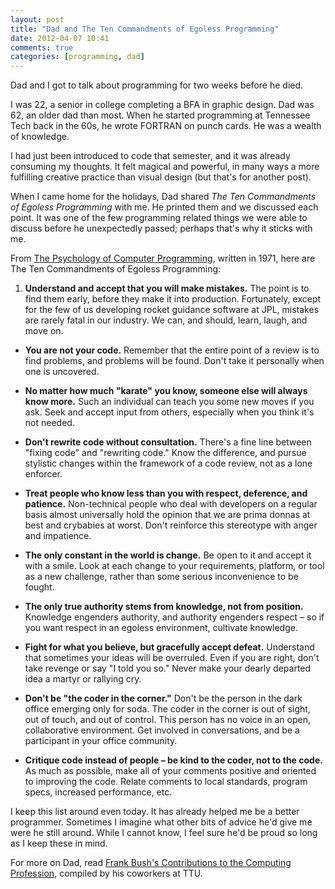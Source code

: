 ```yaml
---
layout: post
title: "Dad and The Ten Commandments of Egoless Programming"
date: 2012-04-07 10:41
comments: true
categories: [programming, dad]
---
```


Dad and I got to talk about programming for two weeks before he died. 

I was 22, a senior in college completing a BFA in graphic design. Dad was 62, an older dad than most. When he started programming at Tennessee Tech back in the 60s, he wrote FORTRAN on punch cards. He was a wealth of knowledge. 

<!-- more -->

I had just been introduced to code that semester, and it was already consuming my thoughts. It felt magical and powerful, in many ways a more fulfilling creative practice than visual design (but that's for another post). 

When I came home for the holidays, Dad shared *The Ten Commandments of Egoless Programming* with me. He printed them and we discussed each point. It was one of the few programming related things we were able to discuss before he unexpectedly passed; perhaps that's why it sticks with me. 

From [The Psychology of Computer Programming](http://www.amazon.com/exec/obidos/ASIN/0932633420), written in 1971, here are The Ten Commandments of Egoless Programming:

1. **Understand and accept that you will make mistakes.** The point is to find them early, before they make it into production. Fortunately, except for the few of us developing rocket guidance software at JPL, mistakes are rarely fatal in our industry. We can, and should, learn, laugh, and move on.

- **You are not your code.** Remember that the entire point of a review is to find problems, and problems will be found. Don't take it personally when one is uncovered.

- **No matter how much "karate" you know, someone else will always know more.** Such an individual can teach you some new moves if you ask. Seek and accept input from others, especially when you think it's not needed.

- **Don't rewrite code without consultation.** There's a fine line between "fixing code" and "rewriting code." Know the difference, and pursue stylistic changes within the framework of a code review, not as a lone enforcer.

- **Treat people who know less than you with respect, deference, and patience.** Non-technical people who deal with developers on a regular basis almost universally hold the opinion that we are prima donnas at best and crybabies at worst. Don't reinforce this stereotype with anger and impatience.

- **The only constant in the world is change.** Be open to it and accept it with a smile. Look at each change to your requirements, platform, or tool as a new challenge, rather than some serious inconvenience to be fought.

- **The only true authority stems from knowledge, not from position.** Knowledge engenders authority, and authority engenders respect – so if you want respect in an egoless environment, cultivate knowledge.

- **Fight for what you believe, but gracefully accept defeat.** Understand that sometimes your ideas will be overruled. Even if you are right, don't take revenge or say "I told you so." Never make your dearly departed idea a martyr or rallying cry.

- **Don't be "the coder in the corner."** Don't be the person in the dark office emerging only for soda. The coder in the corner is out of sight, out of touch, and out of control. This person has no voice in an open, collaborative environment. Get involved in conversations, and be a participant in your office community.

- **Critique code instead of people – be kind to the coder, not to the code.** As much as possible, make all of your comments positive and oriented to improving the code. Relate comments to local standards, program specs, increased performance, etc.

I keep this list around even today. It has already helped me be a better programmer. Sometimes I imagine what other bits of advice he'd give me were he still around. While I cannot know, I feel sure he'd be proud so long as I keep these in mind.

For more on Dad, read [Frank Bush's Contributions to the Computing Profession](http://www2.tntech.edu/its/FrankBush/Contributions.asp), compiled by his coworkers at TTU. 
